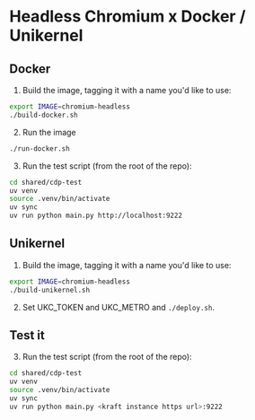 # Headless Chromium x Docker / Unikernel

## Docker

1. Build the image, tagging it with a name you'd like to use:

```bash
export IMAGE=chromium-headless
./build-docker.sh
```

2. Run the image

```bash
./run-docker.sh
```

3. Run the test script (from the root of the repo):

```bash
cd shared/cdp-test
uv venv
source .venv/bin/activate
uv sync
uv run python main.py http://localhost:9222
```

## Unikernel

1. Build the image, tagging it with a name you'd like to use:

```bash
export IMAGE=chromium-headless
./build-unikernel.sh
```

2. Set UKC_TOKEN and UKC_METRO and `./deploy.sh`.

## Test it

3. Run the test script (from the root of the repo):

```bash
cd shared/cdp-test
uv venv
source .venv/bin/activate
uv sync
uv run python main.py <kraft instance https url>:9222
```
